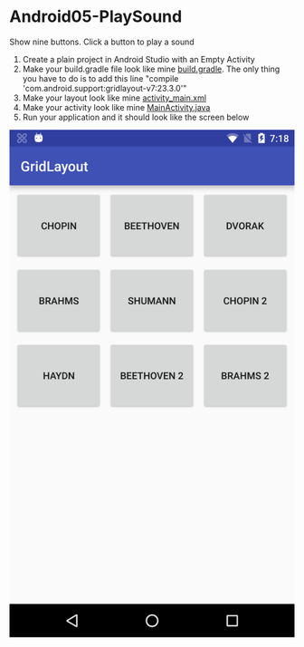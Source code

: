 # Android05-PlaySound
Show nine buttons. Click a button to play a sound  
  
1. Create a plain project in Android Studio with an Empty Activity  
2. Make your build.gradle file look like mine [build.gradle](app/build.gradle).  The only thing you have to do is to add this line "compile 'com.android.support:gridlayout-v7:23.3.0'"  
3. Make your layout look like mine [activity_main.xml](app/src/main/res/layout/activity_main.xml)  
4. Make your activity look like mine [MainActivity.java](app/src/main/java/com/example/gridlayout/MainActivity.java)  
5. Run your application and it should look like the screen below
  
  ![Alt text](app/device-screenshot.png?raw=true "Screen")

